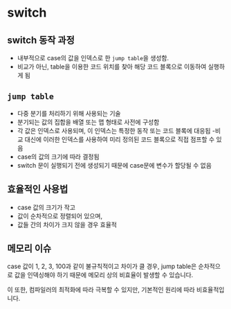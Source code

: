 # switch

## switch 동작 과정

- 내부적으로 case의 값을 인덱스로 한 `jump table`을 생성함.
- 비교가 아닌, table을 이용한 코드 위치를 찾아 해당 코드 블록으로 이동하여 실행하게 됨


## `jump table`

- 다중 분기를 처리하기 위해 사용되는 기술
- 분기되는 값의 집합을 배열 또는 맵 형태로 사전에 구성함
- 각 값은 인덱스로 사용되며, 이 인덱스는 특정한 동작 또는 코드 블록에 대응됩
-비교 대신에 이러한 인덱스를 사용하여 미리 정의된 코드 블록으로 직접 점프할 수 있음
- case의 값의 크기에 따라 결정됨
- switch 문이 실행되기 전에 생성되기 때문에 case문에 변수가 할당될 수 없음

## 효율적인 사용법

- case 값의 크기가 작고
- 값이 순차적으로 정렬되어 있으며,
- 값들 간의 차이가 크지 않을 경우 효율적

## 메모리 이슈

case 값이 1, 2, 3, 100과 같이 불규칙적이고 차이가 클 경우, jump table은 순차적으로 값을 인덱싱해야 하기 때문에 메모리 상의 비효율이 발생할 수 있습니다.

이 또한, 컴파일러의 최적화에 따라 극복할 수 있지만, 기본적인 원리에 따라 비효율적입니다.
